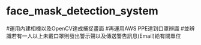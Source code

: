 # face_mask_detection_system
#運用內建相機以及OpenCV達成捕捉畫面
#再運用AWS PPE達到口罩辨識
#並辨識若有一人以上未戴口罩則發出警示聲以及傳送警告訊息(Email)給有關單位
